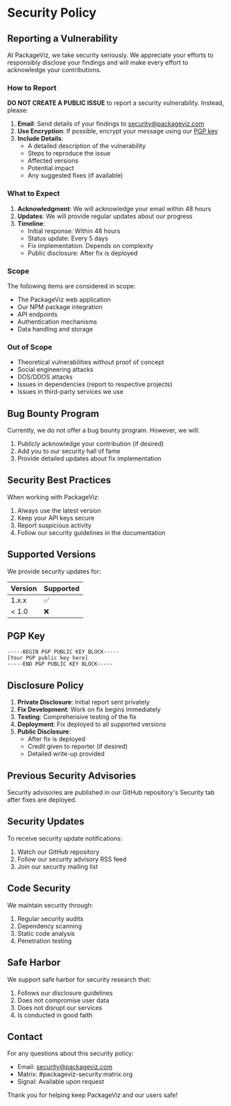 # Security Policy

## Reporting a Vulnerability

At PackageViz, we take security seriously. We appreciate your efforts to responsibly disclose your findings and will make every effort to acknowledge your contributions.

### How to Report

**DO NOT CREATE A PUBLIC ISSUE** to report a security vulnerability. Instead, please:

1. **Email**: Send details of your findings to [security@packageviz.com](mailto:security@packageviz.com)
2. **Use Encryption**: If possible, encrypt your message using our [PGP key](#pgp-key)
3. **Include Details**:
   - A detailed description of the vulnerability
   - Steps to reproduce the issue
   - Affected versions
   - Potential impact
   - Any suggested fixes (if available)

### What to Expect

1. **Acknowledgment**: We will acknowledge your email within 48 hours
2. **Updates**: We will provide regular updates about our progress
3. **Timeline**:
   - Initial response: Within 48 hours
   - Status update: Every 5 days
   - Fix implementation: Depends on complexity
   - Public disclosure: After fix is deployed

### Scope

The following items are considered in scope:
- The PackageViz web application
- Our NPM package integration
- API endpoints
- Authentication mechanisms
- Data handling and storage

### Out of Scope

- Theoretical vulnerabilities without proof of concept
- Social engineering attacks
- DOS/DDOS attacks
- Issues in dependencies (report to respective projects)
- Issues in third-party services we use

## Bug Bounty Program

Currently, we do not offer a bug bounty program. However, we will:
1. Publicly acknowledge your contribution (if desired)
2. Add you to our security hall of fame
3. Provide detailed updates about fix implementation

## Security Best Practices

When working with PackageViz:
1. Always use the latest version
2. Keep your API keys secure
3. Report suspicious activity
4. Follow our security guidelines in the documentation

## Supported Versions

We provide security updates for:

| Version | Supported          |
| ------- | ------------------ |
| 1.x.x   | :white_check_mark: |
| < 1.0   | :x:                |

## PGP Key

```
-----BEGIN PGP PUBLIC KEY BLOCK-----
[Your PGP public key here]
-----END PGP PUBLIC KEY BLOCK-----
```

## Disclosure Policy

1. **Private Disclosure**: Initial report sent privately
2. **Fix Development**: Work on fix begins immediately
3. **Testing**: Comprehensive testing of the fix
4. **Deployment**: Fix deployed to all supported versions
5. **Public Disclosure**: 
   - After fix is deployed
   - Credit given to reporter (if desired)
   - Detailed write-up provided

## Previous Security Advisories

Security advisories are published in our GitHub repository's Security tab after fixes are deployed.

## Security Updates

To receive security update notifications:
1. Watch our GitHub repository
2. Follow our security advisory RSS feed
3. Join our security mailing list

## Code Security

We maintain security through:
1. Regular security audits
2. Dependency scanning
3. Static code analysis
4. Penetration testing

## Safe Harbor

We support safe harbor for security research that:
1. Follows our disclosure guidelines
2. Does not compromise user data
3. Does not disrupt our services
4. Is conducted in good faith

## Contact

For any questions about this security policy:
- Email: [security@packageviz.com](mailto:security@packageviz.com)
- Matrix: #packageviz-security:matrix.org
- Signal: Available upon request

Thank you for helping keep PackageViz and our users safe!